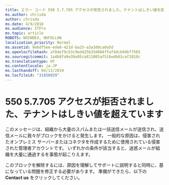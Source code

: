 ```yaml
---
title: エラー コード 550 5.7.705 アクセスが拒否されました、テナントはしきい値を超えています
ms.author: chrisda
author: chrisda
ms.date: 4/9/2018
ms.audience: ITPro
ms.topic: article
ROBOTS: NOINDEX, NOFOLLOW
localization_priority: Normal
ms.assetid: 9e6df5ee-ede8-421d-ba25-a3a3d0ca0a5d
ms.openlocfilehash: af84ef9cb3c9ed425b35d884ffaf4dcb94bff565
ms.sourcegitcommit: 1a4b8fa9e38a95ca811085af516edb81caf2018c
ms.translationtype: HT
ms.contentlocale: ja-JP
ms.lasthandoff: 04/13/2019
ms.locfileid: "31858929"
---
```

# <a name="550-57705-access-denied-tenant-has-exceeded-threshold"></a>550 5.7.705 アクセスが拒否されました、テナントはしきい値を超えています

このメッセージは、組織から大量のスパムまたは一括送信メールが送信され、送信メールに我々がブロックをかけると発生します。
一般的な原因は、侵害されたオンプレミス サーバーまたはコネクタを作成するために使用されている侵害された管理者アカウントです。 いずれかの条件が該当すると、迷惑メールが組織を大量に通過するを事態が起こりえます。

このブロックを解除するには、原因を理解してサポートに説明すると同時に、基になっている問題を修正する必要があります。
準備ができたら、以下の **Contact us** をクリックしてください。
